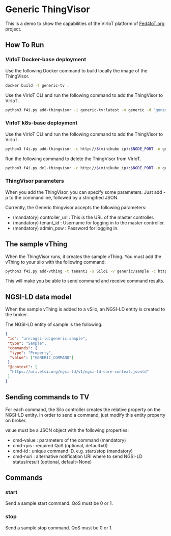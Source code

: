 # Generic ThingVisor

This is a demo to show the capabilities of the VirIoT platform of [Fed4IoT.org](https://fed4iot.org/) project.

## How To Run

### VirIoT Docker-base deployment

Use the following Docker command to build locally the image of the ThingVisor.

```bash
docker build -t generic-tv .
```

Use the VirIoT CLI and run the following command to add the ThingVisor to VirIoT.

```bash
python3 f4i.py add-thingvisor -i generic-tv:latest -n generic -d "generic thingVisor" -p '{}'
```

### VirIoT k8s-base deployment

Use the VirIoT CLI and run the following command to add the ThingVisor to VirIoT.

```bash
python3 f4i.py add-thingvisor -c http://$(minikube ip):$NODE_PORT -n generic -d "generic thingVisor" -y "../yaml/thingVisor-generic.yaml" -p '{"controller_url":"http://172.18.0.9:8090","tenant_id":"admin","admin_psw":"passw0rd"}'
```

Run the following command to delete the ThingVisor from VirIoT.

```bash
python3 f4i.py del-thingvisor -c http://$(minikube ip):$NODE_PORT -n generic
```

### ThingVisor parameters

When you add the ThingVisor, you can specify some parameters. Just add -p to the commandline, followed by a stringified JSON.

Currently, the Generic thingvisor accepts the following parameters:
- (mandatory) controller_url : This is the URL of the master controller.
- (mandatory) tenant_id : Username for logging in to the master controller.
- (mandatory) admin_psw : Password for logging in.

## The sample vThing

When the ThingVisor runs, it creates the sample vThing. You must add the vThing to your silo with the following command:

```bash
python3 f4i.py add-vthing -t tenant1 -s Silo1 -v generic/sample -c http://$(minikube ip):$NODE_PORT
```

This will make you be able to send command and receive command results.

## NGSI-LD data model

When the sample vThing is added to a vSilo, an NGSI-LD entity is created to the broker.

The NGSI-LD entity of sample is the following:

```json
{
 "id": "urn:ngsi-ld:generic:sample",
 "type": "Sample",
 "commands": {
  "type": "Property",
  "value": ["GENERIC_COMMAND"]
 },
 "@context": [
  "https://uri.etsi.org/ngsi-ld/v1/ngsi-ld-core-context.jsonld"
 ]
}
```

## Sending commands to TV

For each command, the Silo controller creates the relative property on the NGSI-LD entity. In order to send a command, just modify this entity property on broker.

value must be a JSON object with the following properties:

- cmd-value : parameters of the command (mandatory)
- cmd-qos : required QoS (optional, default=0)
- cmd-id : unique command ID, e.g. start/stop (mandatory)
- cmd-nuri : alternative notification URI where to send NGSI-LD status/result (optional, default=None)

## Commands

### start
Send a sample start command. QoS must be 0 or 1.

### stop
Send a sample stop command. QoS must be 0 or 1.
